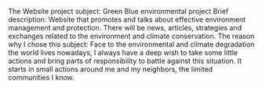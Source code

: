 The Website project subject:
Green Blue environmental project
Brief description:
Website that promotes and talks about effective environment management and protection. There will be news, articles, strategies and exchanges related to the environment and climate conservation.
The reason why I chose this subject:
Face to the environmental and climate degradation the world lives nowadays, I always have a deep wish to take some little actions and bring parts of responsibility to battle against this situation. It starts in small actions around me and my neighbors, the limited communities I know. 